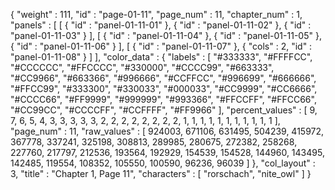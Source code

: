 {
  "weight" : 111,
  "id" : "page-01-11",
  "page_num" : 11,
  "chapter_num" : 1,
  "panels" : [
    [
      {
        "id" : "panel-01-11-01"
      },
      {
        "id" : "panel-01-11-02"
      },
      {
        "id" : "panel-01-11-03"
      }
    ],
    [
      {
        "id" : "panel-01-11-04"
      },
      {
        "id" : "panel-01-11-05"
      },
      {
        "id" : "panel-01-11-06"
      }
    ],
    [
      {
        "id" : "panel-01-11-07"
      },
      {
        "cols" : 2,
        "id" : "panel-01-11-08"
      }
    ]
  ],
  "color_data" : {
    "labels" : [
      "#333333",
      "#FFFFCC",
      "#CCCCCC",
      "#FFCCCC",
      "#330000",
      "#CCCC99",
      "#663333",
      "#CC9966",
      "#663366",
      "#996666",
      "#CCFFCC",
      "#996699",
      "#666666",
      "#FFCC99",
      "#333300",
      "#330033",
      "#000033",
      "#CC9999",
      "#CC6666",
      "#CCCC66",
      "#FF9999",
      "#999999",
      "#993366",
      "#FFCCFF",
      "#FFCC66",
      "#CC99CC",
      "#CCCCFF",
      "#CCFFFF",
      "#FF9966"
    ],
    "percent_values" : [
      9,
      7,
      6,
      5,
      4,
      3,
      3,
      3,
      3,
      3,
      2,
      2,
      2,
      2,
      2,
      2,
      2,
      2,
      1,
      1,
      1,
      1,
      1,
      1,
      1,
      1,
      1,
      1,
      1
    ],
    "page_num" : 11,
    "raw_values" : [
      924003,
      671106,
      631495,
      504239,
      415972,
      367778,
      337241,
      325198,
      308813,
      289985,
      280675,
      272382,
      258268,
      227760,
      217797,
      212536,
      193564,
      192929,
      154539,
      154528,
      144960,
      143495,
      142485,
      119554,
      108352,
      105550,
      100590,
      96236,
      96039
    ]
  },
  "col_layout" : 3,
  "title" : "Chapter 1, Page 11",
  "characters" : [
    "rorschach",
    "nite_owl"
  ]
}
